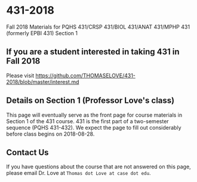 # 431-2018

Fall 2018 Materials for PQHS 431/CRSP 431/BIOL 431/ANAT 431/MPHP 431 (formerly EPBI 431) Section 1

## If you are a student interested in taking 431 in Fall 2018

Please visit https://github.com/THOMASELOVE/431-2018/blob/master/interest.md

## Details on Section 1 (Professor Love's class)

This page will eventually serve as the front page for course materials in Section 1 of the 431 course. 431 is the first part of a two-semester sequence (PQHS 431-432). We expect the page to fill out considerably before class begins on 2018-08-28.

## Contact Us

If you have questions about the course that are not answered on this page, please email Dr. Love at `Thomas dot Love at case dot edu`.
